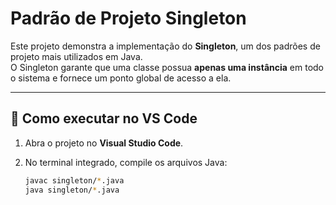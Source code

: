 
# Padrão de Projeto Singleton

Este projeto demonstra a implementação do **Singleton**, um dos padrões de projeto mais utilizados em Java.  
O Singleton garante que uma classe possua **apenas uma instância** em todo o sistema e fornece um ponto global de acesso a ela.

---

## 🚀 Como executar no VS Code

1. Abra o projeto no **Visual Studio Code**.  
2. No terminal integrado, compile os arquivos Java:

   ```bash
   javac singleton/*.java
   java singleton/*.java
